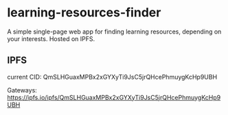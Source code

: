 # learning-resources-finder
A simple single-page web app for finding learning resources, depending on your interests. Hosted on IPFS.
## IPFS
current CID:
QmSLHGuaxMPBx2xGYXyTi9JsC5jrQHcePhmuygKcHp9UBH

Gateways:
https://ipfs.io/ipfs/QmSLHGuaxMPBx2xGYXyTi9JsC5jrQHcePhmuygKcHp9UBH
